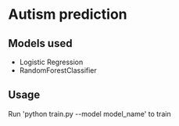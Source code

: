 # Autism prediction

## Models used
* Logistic Regression
* RandomForestClassifier

## Usage
Run 'python train.py --model model_name' to train